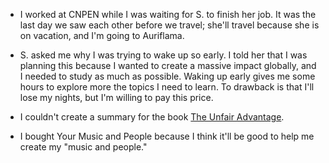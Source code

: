 - I worked at CNPEN while I was waiting for S. to finish her job. It was the last day we saw each other before we travel; she'll travel because she is on vacation, and I'm going to Auriflama.

- S. asked me why I was trying to wake up so early. I told her that I was planning this because I wanted to create a massive impact globally, and I needed to study as much as possible. Waking up early gives me some hours to explore more the topics I need to learn. To drawback is that I'll lose my nights, but I'm willing to pay this price.

- I couldn't create a summary for the book [The Unfair Advantage](/the-unfair-advantage).

- I bought Your Music and People because I think it'll be good to help me create my "music and people."

